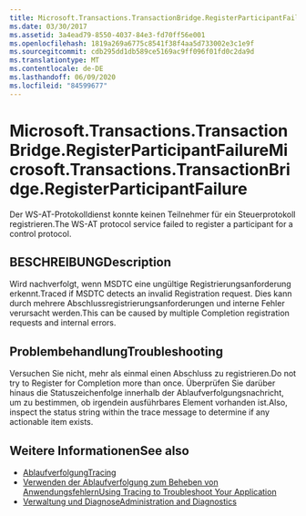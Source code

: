 ```yaml
---
title: Microsoft.Transactions.TransactionBridge.RegisterParticipantFailure
ms.date: 03/30/2017
ms.assetid: 3a4ead79-8550-4037-84e3-fd70ff56e001
ms.openlocfilehash: 1819a269a6775c8541f38f4aa5d733002e3c1e9f
ms.sourcegitcommit: cdb295dd1db589ce5169ac9ff096f01fd0c2da9d
ms.translationtype: MT
ms.contentlocale: de-DE
ms.lasthandoff: 06/09/2020
ms.locfileid: "84599677"
---
```

# <a name="microsofttransactionstransactionbridgeregisterparticipantfailure"></a><span data-ttu-id="82863-102">Microsoft.Transactions.TransactionBridge.RegisterParticipantFailure</span><span class="sxs-lookup"><span data-stu-id="82863-102">Microsoft.Transactions.TransactionBridge.RegisterParticipantFailure</span></span>
<span data-ttu-id="82863-103">Der WS-AT-Protokolldienst konnte keinen Teilnehmer für ein Steuerprotokoll registrieren.</span><span class="sxs-lookup"><span data-stu-id="82863-103">The WS-AT protocol service failed to register a participant for a control protocol.</span></span>  
  
## <a name="description"></a><span data-ttu-id="82863-104">BESCHREIBUNG</span><span class="sxs-lookup"><span data-stu-id="82863-104">Description</span></span>  
 <span data-ttu-id="82863-105">Wird nachverfolgt, wenn MSDTC eine ungültige Registrierungsanforderung erkennt.</span><span class="sxs-lookup"><span data-stu-id="82863-105">Traced if MSDTC detects an invalid Registration request.</span></span> <span data-ttu-id="82863-106">Dies kann durch mehrere Abschlussregistrierungsanforderungen und interne Fehler verursacht werden.</span><span class="sxs-lookup"><span data-stu-id="82863-106">This can be caused by  multiple Completion registration requests and internal errors.</span></span>  
  
## <a name="troubleshooting"></a><span data-ttu-id="82863-107">Problembehandlung</span><span class="sxs-lookup"><span data-stu-id="82863-107">Troubleshooting</span></span>  
 <span data-ttu-id="82863-108">Versuchen Sie nicht, mehr als einmal einen Abschluss zu registrieren.</span><span class="sxs-lookup"><span data-stu-id="82863-108">Do not try to Register for Completion more than once.</span></span>  <span data-ttu-id="82863-109">Überprüfen Sie darüber hinaus die Statuszeichenfolge innerhalb der Ablaufverfolgungsnachricht, um zu bestimmen, ob irgendein ausführbares Element vorhanden ist.</span><span class="sxs-lookup"><span data-stu-id="82863-109">Also, inspect the status string within the trace message to determine if any actionable item exists.</span></span>  
  
## <a name="see-also"></a><span data-ttu-id="82863-110">Weitere Informationen</span><span class="sxs-lookup"><span data-stu-id="82863-110">See also</span></span>

- [<span data-ttu-id="82863-111">Ablaufverfolgung</span><span class="sxs-lookup"><span data-stu-id="82863-111">Tracing</span></span>](index.md)
- [<span data-ttu-id="82863-112">Verwenden der Ablaufverfolgung zum Beheben von Anwendungsfehlern</span><span class="sxs-lookup"><span data-stu-id="82863-112">Using Tracing to Troubleshoot Your Application</span></span>](using-tracing-to-troubleshoot-your-application.md)
- [<span data-ttu-id="82863-113">Verwaltung und Diagnose</span><span class="sxs-lookup"><span data-stu-id="82863-113">Administration and Diagnostics</span></span>](../index.md)
